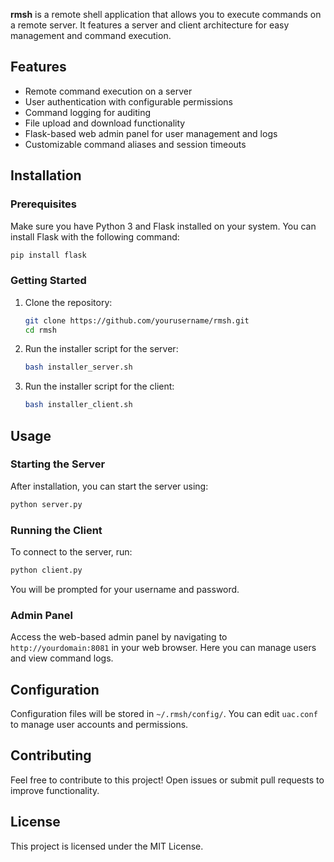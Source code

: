 **rmsh** is a remote shell application that allows you to execute commands on a remote server. It features a server and client architecture for easy management and command execution.

## Features

- Remote command execution on a server
- User authentication with configurable permissions
- Command logging for auditing
- File upload and download functionality
- Flask-based web admin panel for user management and logs
- Customizable command aliases and session timeouts

## Installation

### Prerequisites

Make sure you have Python 3 and Flask installed on your system. You can install Flask with the following command:

```bash
pip install flask
```
### Getting Started

1. Clone the repository:
   ```bash
   git clone https://github.com/yourusername/rmsh.git
   cd rmsh
   ```
2. Run the installer script for the server:
   ```bash
   bash installer_server.sh
   ```
3. Run the installer script for the client:
   ```bash
   bash installer_client.sh
   ```
## Usage

### Starting the Server

After installation, you can start the server using:

```bash
python server.py
```

### Running the Client

To connect to the server, run:

```bash
python client.py
```

You will be prompted for your username and password.

### Admin Panel

Access the web-based admin panel by navigating to `http://yourdomain:8081` in your web browser. Here you can manage users and view command logs.

## Configuration

Configuration files will be stored in `~/.rmsh/config/`. You can edit `uac.conf` to manage user accounts and permissions.

## Contributing

Feel free to contribute to this project! Open issues or submit pull requests to improve functionality.

## License

This project is licensed under the MIT License.
